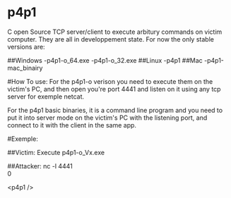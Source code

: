 # p4p1
C open Source TCP server/client to execute arbitury commands on victim computer. They are all in developpement state.
For now the only stable versions are:

##Windows
   	-p4p1-o_64.exe
   	-p4p1-o_32.exe
##Linux
   	-p4p1
##Mac
    -p4p1-mac_binairy


#How To use:
For the p4p1-o verison you need to execute them on the victim's PC,
and then open you're port 4441 and listen on it using any tcp server for exemple netcat.

For the p4p1 basic binaries, it is a command line program and you need to put it into server mode on the victim's PC
with the listening port, and connect to it with the client in the same app.

#Exemple:

##Victim:
Execute p4p1-o_Vx.exe

##Attacker:
nc -l 4441<br />
0<br />

\<p4p1 /\><br />

